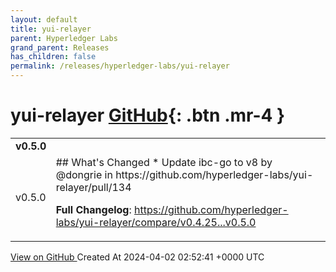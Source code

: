 ```yaml
---
layout: default
title: yui-relayer
parent: Hyperledger Labs
grand_parent: Releases
has_children: false
permalink: /releases/hyperledger-labs/yui-relayer
---
```


# yui-relayer <span class="fs-3 right-align">[GitHub](https://github.com/hyperledger-labs/yui-relayer){: .btn .mr-4 }</span>


<div>
    <table>
        <tr>
            <td colspan="2">
                <b>
                    v0.5.0
                </b>
            </td>
        </tr>
        <tr>
            <td>
                <span class="chip">
                    v0.5.0
                </span>
            </td>
            <td>
                ## What's Changed
* Update ibc-go to v8 by @dongrie in https://github.com/hyperledger-labs/yui-relayer/pull/134


**Full Changelog**: https://github.com/hyperledger-labs/yui-relayer/compare/v0.4.25...v0.5.0
            </td>
        </tr>
    </table>
    <a href="https://github.com/hyperledger-labs/yui-relayer/releases/tag/v0.5.0" class=".btn">
        View on GitHub
    </a>
    <span class="right-align">
        Created At 2024-04-02 02:52:41 +0000 UTC
    </span>
</div>

